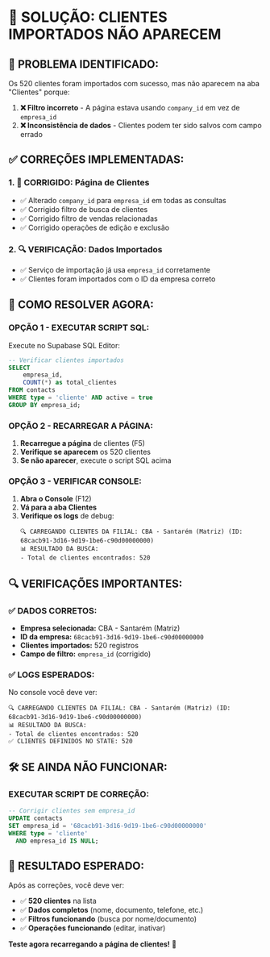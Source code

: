 # 🔧 **SOLUÇÃO: CLIENTES IMPORTADOS NÃO APARECEM**

## 🎯 **PROBLEMA IDENTIFICADO:**

Os 520 clientes foram importados com sucesso, mas não aparecem na aba "Clientes" porque:

1. **❌ Filtro incorreto** - A página estava usando `company_id` em vez de `empresa_id`
2. **❌ Inconsistência de dados** - Clientes podem ter sido salvos com campo errado

## ✅ **CORREÇÕES IMPLEMENTADAS:**

### **1. 🔧 CORRIGIDO: Página de Clientes**
- ✅ Alterado `company_id` para `empresa_id` em todas as consultas
- ✅ Corrigido filtro de busca de clientes
- ✅ Corrigido filtro de vendas relacionadas
- ✅ Corrigido operações de edição e exclusão

### **2. 🔍 VERIFICAÇÃO: Dados Importados**
- ✅ Serviço de importação já usa `empresa_id` corretamente
- ✅ Clientes foram importados com o ID da empresa correto

## 🚀 **COMO RESOLVER AGORA:**

### **OPÇÃO 1 - EXECUTAR SCRIPT SQL:**
Execute no Supabase SQL Editor:

```sql
-- Verificar clientes importados
SELECT 
    empresa_id,
    COUNT(*) as total_clientes
FROM contacts 
WHERE type = 'cliente' AND active = true
GROUP BY empresa_id;
```

### **OPÇÃO 2 - RECARREGAR A PÁGINA:**
1. **Recarregue a página** de clientes (F5)
2. **Verifique se aparecem** os 520 clientes
3. **Se não aparecer**, execute o script SQL acima

### **OPÇÃO 3 - VERIFICAR CONSOLE:**
1. **Abra o Console** (F12)
2. **Vá para a aba Clientes**
3. **Verifique os logs** de debug:
   ```
   🔍 CARREGANDO CLIENTES DA FILIAL: CBA - Santarém (Matriz) (ID: 68cacb91-3d16-9d19-1be6-c90d00000000)
   📊 RESULTADO DA BUSCA:
   - Total de clientes encontrados: 520
   ```

## 🔍 **VERIFICAÇÕES IMPORTANTES:**

### **✅ DADOS CORRETOS:**
- **Empresa selecionada:** CBA - Santarém (Matriz)
- **ID da empresa:** `68cacb91-3d16-9d19-1be6-c90d00000000`
- **Clientes importados:** 520 registros
- **Campo de filtro:** `empresa_id` (corrigido)

### **✅ LOGS ESPERADOS:**
No console você deve ver:
```
🔍 CARREGANDO CLIENTES DA FILIAL: CBA - Santarém (Matriz) (ID: 68cacb91-3d16-9d19-1be6-c90d00000000)
📊 RESULTADO DA BUSCA:
- Total de clientes encontrados: 520
✅ CLIENTES DEFINIDOS NO STATE: 520
```

## 🛠️ **SE AINDA NÃO FUNCIONAR:**

### **EXECUTAR SCRIPT DE CORREÇÃO:**
```sql
-- Corrigir clientes sem empresa_id
UPDATE contacts 
SET empresa_id = '68cacb91-3d16-9d19-1be6-c90d00000000'
WHERE type = 'cliente' 
  AND empresa_id IS NULL;
```

## 🎯 **RESULTADO ESPERADO:**

Após as correções, você deve ver:
- ✅ **520 clientes** na lista
- ✅ **Dados completos** (nome, documento, telefone, etc.)
- ✅ **Filtros funcionando** (busca por nome/documento)
- ✅ **Operações funcionando** (editar, inativar)

**Teste agora recarregando a página de clientes!** 🚀




